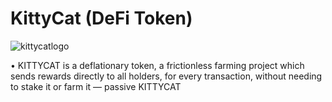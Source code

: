 # KittyCat (DeFi Token)

![kittycatlogo](https://kittycat.pro/images/gfx/gfx-z-g-kitty.png)


• KITTYCAT is a deflationary token, a frictionless farming project which sends rewards directly to all holders, for every transaction, without needing to stake it or farm it — passive KITTYCAT
